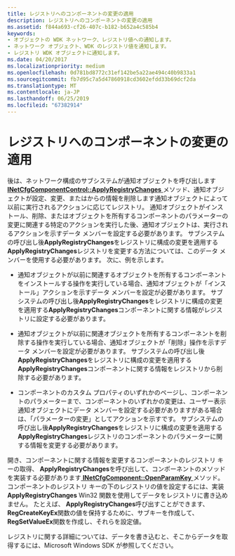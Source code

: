 ```yaml
---
title: レジストリへのコンポーネントの変更の適用
description: レジストリへのコンポーネントの変更の適用
ms.assetid: f844a693-cf26-407c-b182-b652a4c585b4
keywords:
- オブジェクトの WDK ネットワーク、レジストリ値への通知します。
- ネットワーク オブジェクト、WDK のレジストリ値を通知します。
- レジストリ WDK オブジェクトに通知します。
ms.date: 04/20/2017
ms.localizationpriority: medium
ms.openlocfilehash: 0d781bd8772c31ef142be5a22ae494c40b9833a1
ms.sourcegitcommit: fb7d95c7a5d47860918cd3602efdd33b69dcf2da
ms.translationtype: MT
ms.contentlocale: ja-JP
ms.lasthandoff: 06/25/2019
ms.locfileid: "67382914"
---
```

# <a name="applying-component-changes-to-the-registry"></a>レジストリへのコンポーネントの変更の適用





後は、ネットワーク構成のサブシステムが通知オブジェクトを呼び出します[ **INetCfgComponentControl::ApplyRegistryChanges** ](https://docs.microsoft.com/previous-versions/windows/hardware/network/ff547727(v=vs.85))メソッド、通知オブジェクトが設定、変更、またはからの情報を削除します通知オブジェクトによって以前に実行されるアクションに応じてレジストリ。 通知オブジェクトがインストール、削除、またはオブジェクトを所有するコンポーネントのパラメーターの変更に関連する特定のアクションを実行した後、通知オブジェクトは、実行されるアクションを示すデータ メンバーを設定する必要があります。 サブシステムの呼び出し後**ApplyRegistryChanges**をレジストリに構成の変更を適用する**ApplyRegistryChanges**レジストリを変更する方法については、このデータ メンバーを使用する必要があります。 次に、例を示します。

-   通知オブジェクトが以前に関連するオブジェクトを所有するコンポーネントをインストールする操作を実行している場合、通知オブジェクトが「インストール」アクションを示すデータ メンバーを設定が必要があります。 サブシステムの呼び出し後**ApplyRegistryChanges**をレジストリに構成の変更を適用する**ApplyRegistryChanges**コンポーネントに関する情報がレジストリに設定する必要があります。

-   通知オブジェクトが以前に関連オブジェクトを所有するコンポーネントを削除する操作を実行している場合、通知オブジェクトが「削除」操作を示すデータ メンバーを設定が必要があります。 サブシステムの呼び出し後**ApplyRegistryChanges**をレジストリに構成の変更を適用する**ApplyRegistryChanges**コンポーネントに関する情報をレジストリから削除する必要があります。

-   コンポーネントのカスタム プロパティのいずれかのページし、コンポーネントのパラメーターまで、コンポーネントのいずれかの変更は、ユーザー表示通知オブジェクトにデータ メンバーを設定する必要がありますがある場合は、「パラメーターの変更」としてアクションを示すです。 サブシステムの呼び出し後**ApplyRegistryChanges**をレジストリに構成の変更を適用する**ApplyRegistryChanges**レジストリのコンポーネントのパラメーターに関する情報を変更する必要があります。

開き、コンポーネントに関する情報を変更するコンポーネントのレジストリ キーの取得、 **ApplyRegistryChanges**を呼び出して、コンポーネントのメソッドを実装する必要があります[ **INetCfgComponent::OpenParamKey** ](https://docs.microsoft.com/previous-versions/windows/hardware/network/ff547890(v=vs.85))メソッド。 コンポーネントのレジストリ キーの下のレジストリの値を設定するには、実装**ApplyRegistryChanges** Win32 関数を使用してデータをレジストリに書き込めません。 たとえば、 **ApplyRegistryChanges**呼び出すことができます、 **RegCreateKeyEx**関数の値を保持するために、サブキーを作成して、 **RegSetValueEx**関数を作成し、それらを設定値。

レジストリに関する詳細については、データを書き込むと、そこからデータを取得するには、Microsoft Windows SDK が参照してください。

 

 





